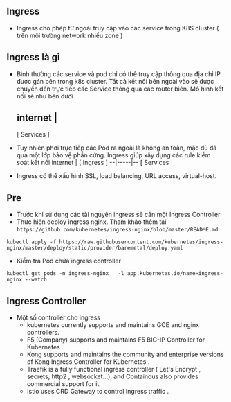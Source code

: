 

## Ingress 
- Ingress cho phép từ ngoài truy cập vào các service trong K8S cluster ( trên môi trường network nhiều zone )


## Ingress là gì

- Bình thường các service và pod chỉ có thể truy cập thông qua địa chỉ IP được gán bên trong k8s cluster. Tất cả kết nối bên ngoài vào sẽ được chuyển đến trực tiếp các Service thông qua các router biên. Mô hình kết nối sẽ như bên dưới

    internet
        |
  ------------
  [ Services ]
 

- Tuy nhiên phơi trực tiếp các Pod ra ngoài là không an toàn, mặc dù đã qua một lớp bảo vệ phần cứng. Ingress giúp xây dựng các rule kiểm soát kết nối
    internet
        |
   [ Ingress ]
   --|-----|--
   [ Services 

- Ingress có thể xấu hình SSL, load balancing, URL access, virtual-host.

## Pre
- Trước khi sử dụng các tài nguyên ingress sẽ cần một Ingress Controller
- Thực hiện deploy ingress nginx. Tham khảo thêm tại `https://github.com/kubernetes/ingress-nginx/blob/master/README.md
`
```
kubectl apply -f https://raw.githubusercontent.com/kubernetes/ingress-nginx/master/deploy/static/provider/baremetal/deploy.yaml

```

- Kiểm tra Pod chứa ingress controller
```
kubectl get pods -n ingress-nginx   -l app.kubernetes.io/name=ingress-nginx --watch
```

## Ingress Controller

- Một số controller cho ingress
    - kubernetes currently supports and maintains GCE and nginx controllers.
    - F5 (Company) supports and maintains F5 BIG-IP Controller for Kubernetes .
    - Kong supports and maintains the community and enterprise versions of Kong Ingress Controller for Kubernetes .
    - Traefik is a fully functional ingress controller ( Let's Encrypt , secrets, http2 , websocket…), and Containous also provides commercial support for it.
    - Istio uses CRD Gateway to control Ingress traffic .